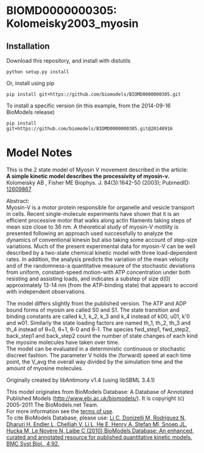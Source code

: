 # BIOMD0000000305: Kolomeisky2003_myosin

## Installation

Download this repository, and install with distutils

`python setup.py install`

Or, install using pip

`pip install git+https://github.com/biomodels/BIOMD0000000305.git`

To install a specific version (in this example, from the 2014-09-16 BioModels release)

`pip install git+https://github.com/biomodels/BIOMD0000000305.git@20140916`


# Model Notes


This is the 2 state model of Myosin V movement described in the article:  
**A simple kinetic model describes the processivity of myosin-v.**   
Kolomeisky AB , Fisher ME Biophys. J. 84(3):1642-50 (2003); PubmedID:[
12609867](http://www.ncbi.nlm.nih.gov/pubmed/12609867)  

Abstract:  
Myosin-V is a motor protein responsible for organelle and vesicle transport in
cells. Recent single-molecule experiments have shown that it is an efficient
processive motor that walks along actin filaments taking steps of mean size
close to 36 nm. A theoretical study of myosin-V motility is presented
following an approach used successfully to analyze the dynamics of
conventional kinesin but also taking some account of step-size variations.
Much of the present experimental data for myosin-V can be well described by a
two-state chemical kinetic model with three load-dependent rates. In addition,
the analysis predicts the variation of the mean velocity and of the
randomness-a quantitative measure of the stochastic deviations from uniform,
constant-speed motion-with ATP concentration under both resisting and
assisting loads, and indicates a substep of size d(0) approximately 13-14 nm
(from the ATP-binding state) that appears to accord with independent
observations.

The model differs slightly from the published version. The ATP and ADP bound
forms of myosin are called S0 and S1. The state transition and binding
constants are called k_1, k_2, k_3 and k_4 instead of k00, u01, k'0 and w01.
Similarly the state loading factors are named th_1, th_2, th_3 and th_4
instead of θ+0, θ+1, θ-0 and θ-1. The species fwd_step1, fwd_step2, back_step1
and back_step2 count the number of state changes of each kind the myosine
molecules have taken over time.  
The model can be evaluated in a deterministic continuous or stochastic
discreet fashion. The parameter V holds the (forward) speed at each time
point, the V_avg the overall way divided by the simulation time and the amount
of myosine molecules.

Originally created by libAntimony v1.4 (using libSBML 3.4.1)

This model originates from BioModels Database: A Database of Annotated
Published Models (http://www.ebi.ac.uk/biomodels/). It is copyright (c)
2005-2011 The BioModels.net Team.  
For more information see the [terms of
use](http://www.ebi.ac.uk/biomodels/legal.html).  
To cite BioModels Database, please use: [Li C, Donizelli M, Rodriguez N,
Dharuri H, Endler L, Chelliah V, Li L, He E, Henry A, Stefan MI, Snoep JL,
Hucka M, Le Novère N, Laibe C (2010) BioModels Database: An enhanced, curated
and annotated resource for published quantitative kinetic models. BMC Syst
Biol., 4:92.](http://www.ncbi.nlm.nih.gov/pubmed/20587024)


